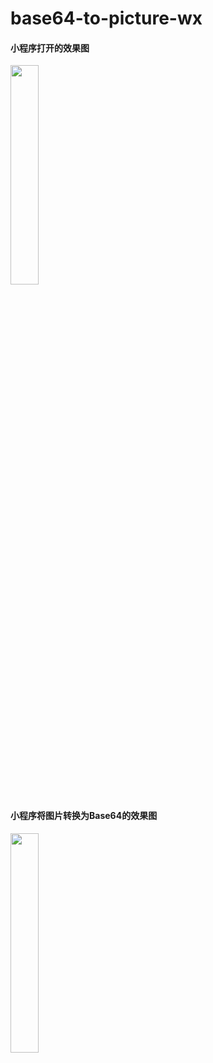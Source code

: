 # base64-to-picture-wx

#### 小程序打开的效果图
<img src="https://github.com/freedomeden/base64-to-picture-wx/blob/master/readme_picture/init_pic.png" width = "30%" />

#### 小程序将图片转换为Base64的效果图
<img src="https://github.com/freedomeden/base64-to-picture-wx/blob/master/readme_picture/trans_pic.png" width = "30%" />

